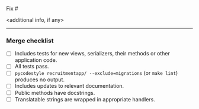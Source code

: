 Fix #<issue number>

<additional info, if any>

-------------

### Merge checklist

- [ ] Includes tests for new views, serializers, their methods or other application code.
- [ ] All tests pass.
- [ ] `pycodestyle recruitmentapp/ --exclude=migrations` (or `make lint`) produces no output.
- [ ] Includes updates to relevant documentation.
- [ ] Public methods have docstrings.
- [ ] Translatable strings are wrapped in appropriate handlers.
